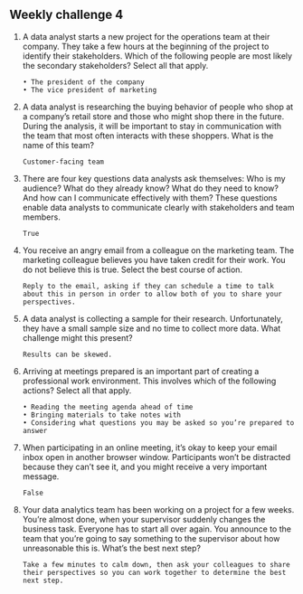 ## Weekly challenge 4
1. A data analyst starts a new project for the operations team at their company. They take a few hours at the beginning of the project to identify their stakeholders. Which of the following people are most likely the secondary stakeholders? Select all that apply.
   ```
   • The president of the company
   • The vice president of marketing
   ```
2. A data analyst is researching the buying behavior of people who shop at a company’s retail store and those who might shop there in the future. During the analysis, it will be important to stay in communication with the team that most often interacts with these shoppers. What is the name of this team?
   ```
   Customer-facing team
   ```
3. There are four key questions data analysts ask themselves: Who is my audience? What do they already know? What do they need to know? And how can I communicate effectively with them? These questions enable data analysts to communicate clearly with stakeholders and team members.
   ```
   True
   ```
4. You receive an angry email from a colleague on the marketing team. The marketing colleague believes you have taken credit for their work. You do not believe this is true. Select the best course of action.
   ```
   Reply to the email, asking if they can schedule a time to talk about this in person in order to allow both of you to share your perspectives.
   ```
5. A data analyst is collecting a sample for their research. Unfortunately, they have a small sample size and no time to collect more data. What challenge might this present?
   ```
   Results can be skewed.
   ```
6. Arriving at meetings prepared is an important part of creating a professional work environment. This involves which of the following actions? Select all that apply.
   ```
   • Reading the meeting agenda ahead of time
   • Bringing materials to take notes with
   • Considering what questions you may be asked so you’re prepared to answer
   ```
7. When participating in an online meeting, it’s okay to keep your email inbox open in another browser window. Participants won’t be distracted because they can’t see it, and you might receive a very important message.
   ```
   False
   ```
8. Your data analytics team has been working on a project for a few weeks. You’re almost done, when your supervisor suddenly changes the business task. Everyone has to start all over again. You announce to the team that you’re going to say something to the supervisor about how unreasonable this is. What’s the best next step?
   ```
   Take a few minutes to calm down, then ask your colleagues to share their perspectives so you can work together to determine the best next step.
   ```

